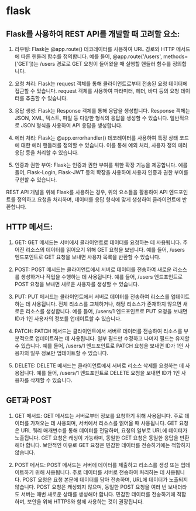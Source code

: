 # flask

## Flask를 사용하여 REST API를 개발할 때 고려할 요소:

1. 라우팅: Flask는 @app.route() 데코레이터를 사용하여 URL 경로와 HTTP 메서드에 따른 핸들러 함수를 정의합니다. 예를 들어, @app.route('/users', methods=['GET'])는 /users 경로로 GET 요청이 들어왔을 때 실행할 핸들러 함수를 정의합니다.

2. 요청 처리: Flask는 request 객체를 통해 클라이언트로부터 전송된 요청 데이터에 접근할 수 있습니다. request 객체를 사용하여 파라미터, 헤더, 바디 등의 요청 데이터를 추출할 수 있습니다.

3. 응답 생성: Flask는 Response 객체를 통해 응답을 생성합니다. Response 객체는 JSON, XML, 텍스트, 파일 등 다양한 형식의 응답을 생성할 수 있습니다. 일반적으로 JSON 형식을 사용하여 API 응답을 생성합니다.

4. 에러 처리: Flask는 @app.errorhandler() 데코레이터를 사용하여 특정 상태 코드에 대한 에러 핸들러를 정의할 수 있습니다. 이를 통해 예외 처리, 사용자 정의 에러 응답 등을 처리할 수 있습니다.

5. 인증과 권한 부여: Flask는 인증과 권한 부여를 위한 확장 기능을 제공합니다. 예를 들어, Flask-Login, Flask-JWT 등의 확장을 사용하여 사용자 인증과 권한 부여를 구현할 수 있습니다.

REST API 개발을 위해 Flask를 사용하는 경우, 위의 요소들을 활용하여 API 엔드포인트를 정의하고 요청을 처리하며, 데이터를 응답 형식에 맞게 생성하여 클라이언트에 반환합니다.


## HTTP 메서드: 
1. GET: GET 메서드는 서버에서 클라이언트로 데이터를 요청하는 데 사용됩니다. 주어진 리소스의 데이터를 읽어오기 위해 GET 요청을 보냅니다. 예를 들어, /users 엔드포인트로 GET 요청을 보내면 사용자 목록을 반환할 수 있습니다.

2. POST: POST 메서드는 클라이언트에서 서버로 데이터를 전송하여 새로운 리소스를 생성하거나 작업을 수행하는 데 사용됩니다. 예를 들어, /users 엔드포인트로 POST 요청을 보내면 새로운 사용자를 생성할 수 있습니다.

3. PUT: PUT 메서드는 클라이언트에서 서버로 데이터를 전송하여 리소스를 업데이트하는 데 사용됩니다. 전체 리소스를 교체하거나, 해당 리소스가 존재하지 않으면 새로운 리소스를 생성합니다. 예를 들어, /users/1 엔드포인트로 PUT 요청을 보내면 ID가 1인 사용자의 정보를 업데이트할 수 있습니다.

4. PATCH: PATCH 메서드는 클라이언트에서 서버로 데이터를 전송하여 리소스를 부분적으로 업데이트하는 데 사용됩니다. 일부 필드만 수정하고 나머지 필드는 유지할 수 있습니다. 예를 들어, /users/1 엔드포인트로 PATCH 요청을 보내면 ID가 1인 사용자의 일부 정보만 업데이트할 수 있습니다.

5. DELETE: DELETE 메서드는 클라이언트에서 서버로 리소스 삭제를 요청하는 데 사용됩니다. 예를 들어, /users/1 엔드포인트로 DELETE 요청을 보내면 ID가 1인 사용자를 삭제할 수 있습니다.


## GET과 POST
1. GET 메서드:
GET 메서드는 서버로부터 정보를 요청하기 위해 사용됩니다.
주로 데이터를 가져오는 데 사용되며, 서버에서 리소스를 읽어올 때 사용됩니다.
GET 요청은 URL 쿼리 매개변수를 통해 데이터를 전달하며, 요청의 일부로 URL에 데이터가 노출됩니다.
GET 요청은 캐싱이 가능하며, 동일한 GET 요청은 동일한 응답을 반환해야 합니다.
보안적인 이유로 GET 요청은 민감한 데이터를 전송하기에는 적합하지 않습니다.

2. POST 메서드:
POST 메서드는 서버에 데이터를 제출하고 리소스를 생성 또는 업데이트하기 위해 사용됩니다.
주로 데이터를 서버로 전송하여 처리하는 데 사용됩니다.
POST 요청은 요청 본문에 데이터를 담아 전송하며, URL에 데이터가 노출되지 않습니다.
POST 요청은 캐싱되지 않으며, 동일한 POST 요청을 여러 번 보내더라도 서버는 매번 새로운 상태를 생성해야 합니다.
민감한 데이터를 전송하기에 적합하며, 보안을 위해 HTTPS와 함께 사용하는 것이 권장됩니다.
